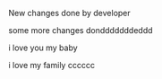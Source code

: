 New changes done by developer

some more changes dondddddddeddd

i love you my baby

i love my family
cccccc

